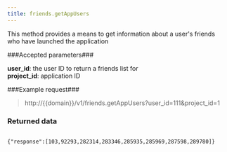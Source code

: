 ```yaml
---
title: friends.getAppUsers
---
```


This method provides a means to get information about a user's friends who have launched the application

###Accepted parameters###

**user_id**: the user ID to return a friends list for<br/>
**project_id**: application ID

###Example request###

> http://{{domain}}/v1/friends.getAppUsers?user_id=111&project_id=1

### Returned data ###
<pre>
<code>
{"response":[103,92293,282314,283346,285935,285969,287598,289780]}
</code>
</pre>